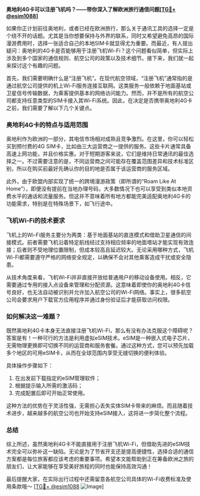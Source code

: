 **奥地利4G卡可以注册飞机吗？——带你深入了解欧洲旅行通信问题[[TG💪+ @esim1088](https://t.me/s/esim1088)]**

如果你正计划前往奥地利，或者已经在欧洲旅行，那么关于通讯工具的选择一定是个绕不开的话题。尤其是当你想要保持与外界的联系，同时又希望避免高昂的国际漫游费用时，选择一张适合自己的本地SIM卡就显得尤为重要。而最近，有人提出疑问：奥地利的4G卡是否能够用于注册飞机Wi-Fi？这个问题看似简单，但实际上涉及到多个国家的通信规则、航空公司的政策以及技术细节。接下来，我们就一起来探讨这个有趣的问题。

首先，我们需要明确什么是“注册飞机”。在现代航空领域，“注册飞机”通常指的是通过航空公司提供的机上Wi-Fi服务连接互联网。这类服务一般依赖于地面基站或卫星信号传输数据，为乘客提供基本的网络访问能力。然而，并不是所有的航空公司都支持任意类型的SIM卡接入其Wi-Fi系统。因此，在决定是否携带奥地利4G卡之前，我们需要了解以下几个关键点。

### 奥地利4G卡的特点与适用范围

奥地利作为欧洲的一部分，其电信市场相对成熟且竞争激烈。在这里，你可以轻松买到预付费的4G SIM卡，比如由三大运营商之一提供的服务。这些卡片通常具备高速上网功能，并且价格实惠。对于短期游客来说，它们是维持日常通讯的最佳选择之一。不过需要注意的是，不同运营商之间可能存在覆盖范围差异和技术标准区别，所以在购买前最好先确认你的目的地是否属于该运营商的服务区域。

此外，由于欧盟内部实现了统一的跨境漫游政策（即所谓的“Roam Like At Home”），即便没有提前在当地办理号码，大多数情况下也可以享受到类似本地资费水平的通话和流量服务。但这并不意味着所有地方都能完美适配奥地利4G卡的功能需求，特别是在特殊场景下，如飞行途中。

### 飞机Wi-Fi的技术要求

飞机上的Wi-Fi服务主要分为两类：基于地面基站的直连模式和借助卫星通信的间接模式。前者需要飞机沿着特定航线经过支持相应频率的地面塔站才能实现有效连接；后者则不受地理位置限制，但成本较高且延迟较大。无论采用哪种方式，飞机Wi-Fi都需要遵守严格的网络安全规定，以确保不会对其他乘客造成干扰或安全隐患。

从技术角度来看，飞机Wi-Fi并非直接开放给普通用户的移动设备使用。相反，它需要通过专用的接入点设备来管理和分配资源。这意味着即使你的奥地利4G卡信号良好，也无法自动被识别并允许加入航空公司的Wi-Fi网络。事实上，很多航空公司会要求用户下载官方应用程序并通过身份验证后才能获取访问权限。

### 如何解决这一难题？

既然奥地利4G卡本身无法直接注册飞机Wi-Fi，那么有没有办法克服这个障碍呢？答案是有！一种可行的方法是利用虚拟eSIM技术。eSIM是一种嵌入式电子芯片，无需物理更换即可切换不同的运营商和服务套餐。通过这种方式，您可以预先加载多个地区的可用eSIM卡，从而在全球范围内享受无缝切换的便利体验。

具体操作步骤如下：
1. 在出发前下载指定的eSIM管理软件；
2. 根据提示输入所需的激活码；
3. 完成配置后即可开始正常使用。

这种方法的优势在于灵活性强，无需担心丢失实体SIM卡带来的麻烦。而且随着技术进步，越来越多的航空公司也开始支持eSIM接入，这将进一步简化整个流程。

### 总结

综上所述，虽然奥地利4G卡不能直接用于注册飞机Wi-Fi，但借助先进的eSIM技术完全可以弥补这一缺陷。无论是为了节省开支还是提高便捷性，选择合适的通信方案都是每位旅客都应该考虑的重要事项。希望本文能帮助到正在筹备欧洲之旅的朋友们，让大家能够在享受美好旅程的同时也能保持高效沟通！

最后提醒大家，在实际出行过程中还需留意各航空公司具体的Wi-Fi收费标准及使用条款哦～ [[TG💪+ @esim1088](https://t.me/s/esim1088) ![Image](https://i.postimg.cc/4NQfJmqS/Snipaste-2025-05-13-00-14-12.png)]